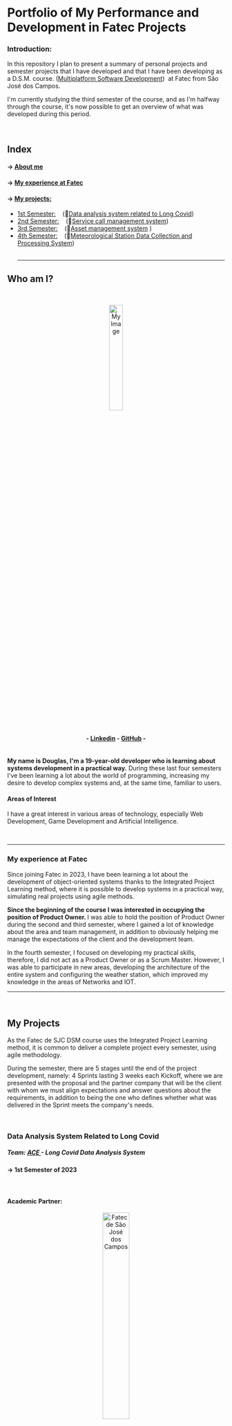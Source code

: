 <h1>Portfolio of My Performance and Development in Fatec Projects</h1>

<h3>Introduction: </h3> 
<p>In this repository I plan to present a summary of personal projects and semester projects that I have developed and that I have been developing as a D.S.M. course. (<a target="_blank" href="https://www.cps.sp.gov.br/cursos-fatec/desenvolvimento-de-software-multiplataforma/">Multiplatform Software Development</a>)  at Fatec from São José dos Campos.</p>

<p>I'm currently studying the third semester of the course, and as I'm halfway through the course, it's now possible to get an overview of what was developed during this period.</p>
<br />
<h2>Index</h2>

#### → <a color="white" href="#who-am-I">About me</a><br>

#### → <a color="white" href="#fatec">My experience at Fatec</a><br>

#### → <a color="white" href="#projects">My projects: </a>

- <a href="#1Semestre"> 1st Semester:</a>    (🔗<a target="_blank" href="https://github.com/api-fatec- Primeiro-semestre/api- Primeiro-semestre ">Data analysis system related to Long Covid</a>)
- <a href="#2Semester"> 2nd Semester:</a>    (🔗<a target="_blank" href="https://github.com/BananaaScript/BetterCallUs">Service call management system</a>)
- <a href="#3Semester"> 3rd Semester:</a>    (🔗<a target="_blank" href="https://github.com/BananaaScript/SGA">Asset management system</a> )
- <a href="#4Semester"> 4th Semester:</a>    (🔗<a target="_blank" href="https://github.com/BananaScripts/Meteorological-Data-Collector">Meteorological Station Data Collection and Processing System</a>)
 <br>
 <hr>
<h2 id="who-am-I">Who am I?</h2> 
<br>
<p align="center"><img src="./public/imgs/myImage.jpeg" alt="My Image" style="width: 25%;"></p>

<h4 align="center"> - <a target="_blank" href="https://www.linkedin.com/in/douglas-ferrini-medeiros-02b735270/">Linkedin</a> - <a target ="_blank" href="https://github.com/DouglasMedeiros1">GitHub</a> - </h4>

<br>
<b>My name is Douglas, I'm a 19-year-old developer who is learning about systems development in a practical way.</b> During these last four semesters I've been learning a lot about the world of programming, increasing my desire to develop complex systems and, at the same time, familiar to users.


<br />
<h4>Areas of Interest</h4>
<p>I have a great interest in various areas of technology, especially Web Development, Game Development and Artificial Intelligence. </p>
<br><hr>

<h3 id="fatec">My experience at Fatec</h3>

<p>Since joining Fatec in 2023, I have been learning a lot about the development of object-oriented systems thanks to the Integrated Project Learning method, where it is possible to develop systems in a practical way, simulating real projects using agile methods. </p>

<p><b>Since the beginning of the course I was interested in occupying the position of Product Owner. </b> I was able to hold the position of Product Owner during the second and third semester, where I gained a lot of knowledge about the area and team management, in addition to obviously helping me manage the expectations of the client and the development team. </p>

<p>In the fourth semester, I focused on developing my practical skills, therefore, I did not act as a Product Owner or as a Scrum Master. However, I was able to participate in new areas, developing the architecture of the entire system and configuring the weather station, which improved my knowledge in the areas of Networks and IOT.</p>


<hr>
<br>
<h2 id="projects">My Projects</h2>


<p>As the Fatec de SJC DSM course uses the Integrated Project Learning method, it is common to deliver a complete project every semester, using agile methodology.</p>
<p>During the semester, there are 5 stages until the end of the project development, namely: 4 Sprints lasting 3 weeks each Kickoff, where we are presented with the proposal and the partner company that will be the client with whom we must align expectations and answer questions about the requirements, in addition to being the one who defines whether what was delivered in the Sprint meets the company's needs.   </p>
<br>

<h3 id="1Semester">Data Analysis System Related to Long Covid</h3>
<h5> Team: <a href="https://github.com/api-fatec- Primeiro-semestre">ACE </a> - Long Covid Data Analysis System</h5>
<h4> → 1st Semester of 2023</h4>
<br>
<h4>Academic Partner:</h4>

<p align="center"> <img src="https://user-images.githubusercontent.com/57918707/138463350-4d3cb9bf-785b-4639-b7f5-5465055c5171.jpg" style="width: 35%;" alt="Fatec de São José dos Campos"> </p>

<p align="center" ><a href="https://fatecsjc-prd.azurewebsites.net/">Faculty of Technology of São José dos Campos - Prof. Jessen Vidal</a></p>

<br>

<h5>Project Scope:</h5>
<p><b>The objective of this project is to collect and analyze data related to Long Covid from the Datasus system (Tabnet), with the aim of evaluating the "post-pandemic" impact on the Unified Health System.</b > Focusing on the cities of Vale do Paraíba - São José dos Campos, Jacareí and Taubaté - the analysis of this data can generate relevant results for future journalistic reports, both at regional, state and national levels.</p>
<br>

<h5>Technologies Adopted:</h5>

[![My Skills](https://skillicons.dev/icons?i=python,flask,html,css,git,github)](https://skillicons.dev)

<details>
<summary> Technologies Names </summary>
<br>
  <p> Python </p>
  <p> Flask </p>
  <p> Html 5 </p>
  <p> CSS 3 </p>
  <p> Git/ Github </p>
</details>


<br>
<br>
<h5>Final Project Preview (Gif)</h5>
<p align="center"> <img src="./public/videos/1Semestre_API_Wireframe.gif" style="width: 75%;" alt="1 Semester Project Gif"> </p>

<br>

<h5>My Contributions: </h5>

<p>During the project development period, I was able to contribute to the development of the interface design. Because it is a short project and does not use minimally complex systems, individual work ended up becoming simple tasks, containing little or no difficulty.</p>

<p>During the last Sprint I had my best performance, where I was responsible for re-structuring the project screen that presented the team, the project proposal and our objectives.</p>

<br>

<h5>What I Learned During Development: </h5>

<p>- I was able to learn how to start working with Flask and Python, being able to learn about the structure of a system using Flask.</p>

<p>- Start learning how to style pages using Css, which despite being basic in design, can introduce me to the area.</p>

<p>- Discover and learn various HTML syntaxes used in large projects, gaining familiarity with the markup language</p>

<br>

<h6> HardSkills Learned: </h6>
<details>
<summary> Hard Skills </summary>
  <br>
<table align="center">
    <tr>
      <th width="300px">Technology</th>
      <th width="300px">Rating</th>
      <th width="300px">Description</th>
    </tr>
    <tr>
      <td>Git / Github</td>
      <td>★★☆☆☆☆☆☆☆☆</td>
      <td>
        I was able to have my first contact with the Gtihub platform. I learned how to create my repositories and make my first commits.
      </td>
    </tr>
    <tr>
      <td>Python</td>
      <td>★★★☆☆☆☆☆☆☆</td>
      <td>My first contact with programming! I learned how to do simple functions.</td>
    </tr>
    <tr>
      <td>Flask</td>
      <td>★★☆☆☆☆☆☆☆☆</td>
      <td>I learned how to upload a website and the basics about networks, IPs, etc.</td>
    </tr>
    <tr>
      <td>Html</td>
      <td>★★☆☆☆☆☆☆☆☆</td>
      <td> I learned a little about how to structure a system, use HTML syntax and the basis of an HTML file.</td>
    </tr>
    <tr>
      <td>Css</td>
      <td>★★☆☆☆☆☆☆☆☆</td>
      <td>I started styling a page, centered my first divs and took my first steps in this technology.</td>
    </tr>
 </table>
 <p align="center">* The classification above does not refer to the grade obtained during the semester, it is just a self-assessment based on the time, knowledge and familiarity I had with technology.</p>

<br>
</details>
<br>

<h6> SoftSkills Learned: </h6>
<details>
<summary> SoftSkills </summary>
<br>
<p> Learn about agile methodology in a practical way, from its structure to its execution. </p>

<p> I adapted to life at college, taking seriously the need to gain knowledge and experience. </p>

<p> I lived with different types of people, with a variety of tastes, ages and experiences. </p>

</details>
<br>

<hr>
<h3 id="2Semestre">Service Call Management System</h3>
<h5> Team: <a href="https://github.com/BananaaScript">BananaScript </a>- BetterCallUs</h5>
<h4 > → 2nd Semester of 2023</h4>
<br>
<h4>Academic Partner:</h4>

<p align="center"> <img src="https://user-images.githubusercontent.com/57918707/138463350-4d3cb9bf-785b-4639-b7f5-5465055c5171.jpg" style="width: 35%;" alt="Fatec de São José dos Campos"> </p>

<p align="center" ><a href="https://fatecsjc-prd.azurewebsites.net/">Faculty of Technology of São José dos Campos - Prof. Jessen Vidal</a></p>

<br>

<h5>Project Scope:</h5>
<p><b> Based on the academic challenge proposed by the internal client, the project consists of a service call management system, which consists of a system with three fronts: </b> The common user who consults the call center problems or make a request for technical support to resolve the possible problem. Support that assists users by resolving their problems and computes the problem reported by the user, so that it can be consulted in the future. The administrator is responsible for managing and registering users and equipment.</p>
<br>

<h5>Technologies Adopted:</h5>

[![My Skills](https://skillicons.dev/icons?i=ts,nodejs,react,html,css,mysql,git,github,figma)](https://skillicons.dev)

<details>
<summary> Technologies Names </summary>
<br>
  <p> Typescript </p>
  <p> Node.js </p>
  <p> React </p>
  <p> HTML 5 </p>
  <p> CSS 3 </p>
  <p> Mysql </p>
  <p> Figma </p>
  <p> Git/ Github </p>
</details>


<br>

<br><h5>Project Prototype View (PDF)</h5>
<p align="center"> <a href="./public/doc/2Semestre_API_Wireframe.pdf">System Wireframe</a> </p>

<br>

<h5>My Contributions: </h5>

<p>During the development process I was able to occupy the position of frontend developer during the first 2 Sprints and I occupied the position of Product Owner in the second half of development, still doing frontend tasks. However, because the entire system was developed in Typescript, many tasks involved the involvement of several people, which facilitated development but ended up impeding individual progress. </p>

<p>During my period as a developer, I faced new challenges, as compared to the previous API this would be much greater. However, I managed to do what was proposed to me, delivering my activities with quality and always being interested in the team management process.</p>
<b>Therefore, when the group began to present difficulties in its management, I made myself available to become the Product Owner and becoming the former Product Owner and Scrum Master.<b/>

<p>Anyway, during the last two Sprints, we were able to correct the problems that we were bringing from the last Sprints and we were able to deliver a satisfactory delivery for both the client and the group</p>

<br><h5>What I Learned During Development: </h5>

<p>- I had more contact with languages ​​used in large Web systems projects</p>

<p>- I gained more familiarity with systems developed using Typescript, Node.js and React</p>

<p>⁣- I was able to manage the development team as Product Owner and looked for methods of documenting and managing a team</p>

<br>

<h6> HardSkills Learned: </h6>

<details>
<summary> Hard Skills </summary>
  <br>
<table align="center">
    <tr>
      <th width="300px">Technology</th>
      <th width="300px">Rating</th>
      <th width="300px">Description</th>
    </tr>
    <tr>
      <td>Git / Github</td>
      <td>★★★☆☆☆☆☆☆☆</td>
      <td> I was able to have my first contact with branches and started using github and its commands more.</td>
    </tr>
    <tr>
      <td>Typescript</td>
      <td>★★☆☆☆☆☆☆☆☆</td>
      <td> I can start to have contact with this new technology, starting to learn how to use it.</td>
    </tr>
    <tr>
      <td>React</td>
      <td>★★☆☆☆☆☆☆☆☆</td>
      <td> I had some contact with it because I was working as a frontend, but I didn't learn much.</td>
    </tr>
    <tr>
        <td>Node.js</td>
        <td>★★☆☆☆☆☆☆☆☆</td>
        <td> I was able to learn how to use this new tool, but I didn't have much contact with it.</td>
      </tr>
    <tr>
      <td>Html</td>
      <td>★★★☆☆☆☆☆☆☆</td>
      <td> I gained more familiarity and therefore, I was able to make more beautiful and organized designs.</td>
    </tr>
    <tr>
      <td>Css</td>
      <td>★★★★☆☆☆☆☆☆</td>
      <td> I gained more knowledge about, and was able to start "innovating" in designs.</td>
    </tr>
    <tr>
        <td>MySql</td>
        <td>★★☆☆☆☆☆☆☆☆</td>
        <td> I was able to apply a database to the API and although I didn't use it directly, I was able to start learning more.</td>
      </tr>

  </table>
 <p align="center">* The classification above does not refer to the grade obtained during the semester, it is just a self-assessment based on the time, knowledge and familiarity I had with technology.</p>

<br>
</details>
<br>
   <h6> SoftSkills Learned: </h6>
<details>
<summary> SoftSkills </summary>
<br>
<p> I learned about how to manage a team using the agile methodology, from managing expectations to defining deliverables and deadlines. </p>

<p> I learned how to achieve effective communication with the client, thus knowing what to ask and how to ask. </p>

<p> I learned how to take the lead on a project, showing interest and helping my colleagues complete their tasks. </p>

</details>
<br> 
<hr>
<h3 id="3Semestre">Asset Management System</h3>
<h5> Team: <a href="https://github.com/BananaaScript">BananaScript </a> - SGA (Asset Management System)</h5>
<h4 > → 1st Semester of 2024</h4>
<br>
<h4>Academic Partner:</h4>

<p align="center"> <img src="https://youtan.com.br/wp-content/uploads/2020/03/logo-youtan.png" style="width: 35%;" alt="Youtan"> </p>

<p align="center" ><a href="https://youtan.com.br/">Youtan: Connecting Opportunities and Solutions</a></p>

<br>

<h5>Project Scope:</h5>

<p>This project aims to develop an asset management system (SGA), providing a company with an effective asset management platform, with intuitive functionalities, the SGA simplifies the asset management process, ensuring efficient administration.</p >
<br>

<h5>Technologies Adopted:</h5>

[![My Skills](https://skillicons.dev/icons?i=ts,nodejs,react,html,css,java,spring,mysql,git,github,figma)](https://skillicons.dev)

<details>
<summary> Technologies Names </summary>
<br>
  <p> Typescript </p>
  <p> Node.js </p>
  <p> React </p>
  <p> Java </p>
  <p> Spring </p>
  <p> HTML 5 </p>
  <p> CSS 3 </p>
  <p> Mysql </p>
  <p> Figma </p>
  <p> Git/ Github </p>
</details>

<br>
<br>
<h5>Project Scope View (PowerPoint)</h5>
<p align="center"> <a href="./public/doc/3Semestre_API_Scopo.pptmf">System Scope</a> </p>

<br>

<h5>My Contributions: </h5>

<p>In this project I developed systems on the frontend using Typescript and was once again able to occupy the position of Product Owner for 3 Sprints, as in the fourth Sprint the group had performance problems and needed to change roles.</p>

<p> With new members in the group, the management difficulty was greater, however, by not only participating but also defining the priorities and features of the system during the project kickoff, we were able to have a better definition of what and how it should be done.</p>

<b>As a Frontend developer I was able to greatly improve my knowledge of Typescript and React in an object-oriented system. Furthermore, by having a more isolated backend, as it was developed in Java, it was possible to further improve my individual skills, delivering interfaces that received approval and satisfaction from the client.<b/>


<br><h5>What I Learned During Development: </h5>

<p>- How to document the project development process in a clearer and more transparent way</p>

<p>- New skills in defining deadlines, deliveries, priorities and managing client and development team expectations</p>

<p>- Improving my skills in developing object-oriented systems</p>

<br>


<h6> HardSkills Learned: </h6>

<details>
<summary> Hard Skills </summary>
  <br>
<table align="center">
    <tr>
      <th width="300px">Technology</th>
      <th width="300px">Rating</th>
      <th width="300px">Description</th>
    </tr>
    <tr>
      <td>Git / Github</td>
      <td>★★★★☆☆☆☆☆☆</td>
      <td> I learned how to use Submodules and learned new git commands that I used frequently.</td>
    </tr>
    <tr>
      <td>Typescript</td>
      <td>★★★☆☆☆☆☆☆☆</td>
      <td> I was able to greatly improve my familiarity with technology by using it constantly.</td>
    </tr>
    <tr>
      <td>React</td>
      <td>★★★★☆☆☆☆☆☆</td>
      <td> I used it a lot during the semester, and I learned a lot from it, new functions and improved my logic in the functions.</td>
    </tr>
    <tr>
        <td>Node.js</td>
        <td>★★☆☆☆☆☆☆☆☆</td>
        <td> I haven't had much contact yet, but I learned from the group what the code would do.</td>
      </tr>
      <td>Java</td>
      <td>★★☆☆☆☆☆☆☆☆</td>
      <td> I was able to start using this new language, but I didn't get used to it and ended up using it very little.</td>
    </tr>
    <tr>
        <td>Spring</td>
        <td>★★☆☆☆☆☆☆☆☆</td>
        <td> I didn't have much contact with the project, so I only learned the basics.</td>
      </tr>
    <tr>
      <td>Html</td>
      <td>★★★★★☆☆☆☆☆</td>
      <td> I was able to contribute a lot to the visuals for the team, and I feel like I've reached an acceptable level.</td>
    </tr>
    <tr>
      <td>Css</td>
      <td>★★★★★☆☆☆☆☆</td>
      <td> I started to be more daring and apply ideas that I couldn't do before, making everything more beautiful and harmonious.</td>
    </tr>
    <tr>
        <td>MySql</td>
        <td>★★★☆☆☆☆☆☆☆</td>
        <td> Although I used it more, because I didn't need it much, I ended up not using it directly, I used the routes that the backend produced.</td>
      </tr>
      <tr>
 </table>
 <p align="center">* The classification above does not refer to the grade obtained during the semester, it is just a self-assessment based on the time, knowledge and familiarity I had with technology.</p>

<br>
</details>

<br>
<h6> SoftSkills Learned: </h6>
<details>
<summary> SoftSkills </summary>
<br>
<p> I improved my communication with my teammates and with the client, as this semester we were able to have experience with an external partner company. </p>

<p> I was able to define goals and agree on functionality with the client as I was the main participant in the Kickoff, an experience I had not yet had. </p>

<p> I learned to be versatile and be able to properly instruct the new Product Owner in the middle of the 3 Sprint process. </p>

</details>


<br> 
<hr>
<h3 id="4Semestre">Meteorological Station Data Collection and Processing System</h3>
<h5> Team: <a href="https://github.com/BananaaScript">BananaScript </a> - Seth</h5>
<h4 > → 4nd Semester of 2024</h4>
<br>
<h4>Academic Partner:</h4>

<p align="center"> <img src="https://tecsus.com.br/wp-content/uploads/2020/10/logo_tecsus_horizontal.png" style="width: 35%;" alt="Tecsus"> </p>

<p align="center" ><a href="https://tecsus.com.br/">Tecsus: Technologies for Utility Management</a></p>

<br>

<h5>Project Scope:</h5>

<p>In this Project, we were given the challenge of proposing a web solution that would collect information from sensors present in meteorological stations and present this data in an intuitive and practical way to the end user. Furthermore, we also had to deal with other customer needs, such as configuring alarms, generating reports and having a learning interface.</p >
<br>

<h5>Technologies Adopted:</h5>


[![My Skills](https://skillicons.dev/icons?i=ts,nodejs,react,html,css,prisma,mongodb,postgres,gcp,docker,supabase,arduino,git,github)](https://skillicons.dev)

<details>
<summary> Technologies Names </summary>
<br>
  <p> Typescript </p>
  <p> Node.js </p>
  <p> React </p>
  <p> HTML 5 </p>
  <p> CSS 3 </p>
  <p> Prisma </p>
  <p> MongoDB </p>
  <p> PostgreSQL </p>
  <p> Google Cloud </p>
  <p> Docker </p>
  <p> Supabase </p>
  <p> Arduino </p>
  <p> Git/ Github </p>
</details>

<br>
<br>
<h5>Project Scope View (Video)</h5>

[![Watch the video](./public/imgs/TitleScreen.png)](https://youtu.be/biOxUisMmRA)

<br>

<h5>My Contributions: </h5>

<p>In this project I was able to contribute to the four MVPs as the main person responsible. I was able to participate in everything from configuring the weather station and sensors to displaying this data, processing the data and enriching the correlation of this data.</p>

<b> Therefore, I was able to improve my skills not only in Frontend, but mainly I was able to improve my skills in Bakcend, participating in the creation of data controls, the data collector and the processing of this data.</b>

<p> Furthermore, with the implementation of Devops patterns, we were able to learn a lot about documenting a system like ours. I specifically dealt with these standards applied to the database, versioning and applying data loads to that database. We also implemented deployment in this bank using Supabase and Prisma (ORM) in system development.</p>

<br><h5>What I Learned During Development: </h5>

<p>- How to apply Devops patterns in a developing system</p>

<p>- Deal with systems and devices connected via HTTP, applying networking and IOT concepts.</p>

<p>- I improved my skills in developing backend features and organizing Frontend code.</p>

<br>


<h6> HardSkills Learned: </h6>

<details>
<summary> Hard Skills </summary>
  <br>
<table align="center">
    <tr>
      <th width="300px">Technology</th>
      <th width="300px">Rating</th>
      <th width="300px">Description</th>
    </tr>
    <tr>
      <td>Git / Github</td>
      <td>★★★★★☆☆☆☆☆</td>
      <td> I used new platform tools constantly, such as tags, the wiki and we organized our branches and submodules in a more functional way.</td>
    </tr>
    <tr>
      <td>Typescript</td>
      <td>★★★★★☆☆☆☆☆</td>
      <td> Since it is used throughout the system, I used the language almost daily and greatly improved my knowledge of it.</td>
    </tr>
    <tr>
      <td>React</td>
      <td>★★★★★☆☆☆☆☆</td>
      <td> I didn't participate much in the frontend, but I still managed to improve my code organization and hierarchy.</td> 
    </tr>
    <tr>
        <td>Node.js</td>
        <td>★★★★☆☆☆☆☆☆</td>
        <td> I used it a lot more this semester, and I was able to learn more and become more familiar with its syntax.</td>
    </tr>
    <tr>
      <td>Html</td>
      <td>★★★★★☆☆☆☆☆</td>
      <td> I didn't innovate much, but I was able to make the code cleaner and more readable.</td>
    </tr>
    <tr>
      <td>Css</td>
      <td>★★★★★☆☆☆☆☆</td>
      <td> I didn't learn anything new, but I made better use of what I already knew.</td>
    </tr>
    <tr>
        <td>Prisma</td>
        <td>★★★☆☆☆☆☆☆☆</td>
        <td> I hadn't had any contact with it before, but by using it a lot, I learned a lot about how to use it.</td>
    </tr>
    <tr>
        <td>Supabase</td>
        <td>★★☆☆☆☆☆☆☆☆</td>
        <td> I only used the main one, I believe that with more time, I could use new features that would make the process easier.</td>
    </tr>
    <tr>
        <td>Postgres</td>
        <td>★★★☆☆☆☆☆☆☆</td>
        <td> I used it in the development and connection of Prisma with Supabase, but I didn't need to delve into the syntax or structure.</td>
    </tr>
    <tr>
        <td>MongoDB</td>
        <td>★★★★☆☆☆☆☆☆</td>
        <td> I had already had contact last semester, so I just reused the knowledge I already had, improving it.</td>
    </tr>
    <tr>
        <td>Arduino</td>
        <td>★★★☆☆☆☆☆☆☆</td>
        <td> As I was the only one to use it and configure the station, I got to know this new technology in a practical way, but I didn't go into it in depth.</td>
    </tr>
    <tr>
        <td>Docker</td>
        <td>★★☆☆☆☆☆☆☆☆</td>
        <td> I had already had contact in the first semester, but as I did not directly use it, I only understood the basis of the code and how it works.</td>
    </tr>
    <tr>
        <td>Google Cloud Platform</td>
        <td>★☆☆☆☆☆☆☆☆☆</td>
        <td> I saw my colleagues use it several times, and I understood the interface but I never got to use it.</td>
    </tr>
      <tr>
 </table>
 <p align="center">* The classification above does not refer to the grade obtained during the semester, it is just a self-assessment based on the time, knowledge and familiarity I had with technology.</p>

<br>
</details>

<br>
<h6> SoftSkills Learned: </h6>
<details>
<summary> SoftSkills </summary>
<br>
<p> I was able to organize with the group to define Devops standards. </p>

<p> I was able to maintain clear communication with the group and we followed the standards defined by each member. </p>

<p> I was able to learn how to document my processes and the standards that need to be followed. </p>

<p> I was able to develop and present our architecture to the client and the team in an objective and clear way.</p>

</details>


<br>
<br>
<br>
<br>
<hr>
